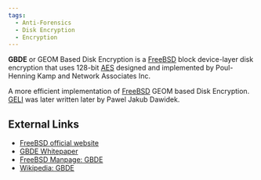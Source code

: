```yaml
---
tags:
  - Anti-Forensics
  - Disk Encryption
  - Encryption
---
```

**GBDE** or GEOM Based Disk Encryption is a [FreeBSD](freebsd.md) block
device-layer disk encryption that uses 128-bit [AES](aes.md) designed and
implemented by Poul-Henning Kamp and Network Associates Inc.

A more efficient implementation of [FreeBSD](freebsd.md) GEOM based
Disk Encryption. [GELI](geli.md) was later written later by Pawel Jakub Dawidek.

## External Links

* [FreeBSD official website](https://www.freebsd.org/)
* [GBDE Whitepaper](http://phk.freebsd.dk/pubs/bsdcon-03.gbde.paper.pdf)
* [FreeBSD Manpage: GBDE](https://www.freebsd.org/cgi/man.cgi?query=gbdehttps://www.freebsd.org//cgi/man.cgi?query=gbde&apropos=0&sektion=8&manpath=FreeBSD+6.2-RELEASE&format=htmlapropos=0http://www.freebsd.org/cgi/man.cgi?query=gbde&apropos=0&sektion=8&manpath=FreeBSD+6.2-RELEASE&format=htmlsektion=8http://www.freebsd.org/cgi/man.cgi?query=gbde&apropos=0&sektion=8&manpath=FreeBSD+6.2-RELEASE&format=htmlmanpath=FreeBSD+6.2-RELEASEhttp://www.freebsd.org/cgi/man.cgi?query=gbde&apropos=0&sektion=8&manpath=FreeBSD+6.2-RELEASE&format=htmlformat=html)
* [Wikipedia: GBDE](https://en.wikipedia.org/wiki/GBDE)
